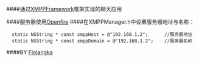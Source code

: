 ####通过[XMPPFramework](https://github.com/robbiehanson/XMPPFramework)框架实现的聊天应用

####服务器使用[Openfire](http://www.igniterealtime.org/projects/openfire/index.jsp)
####在XMPPManager.h中设置服务器地址与名称：

```
  static NSString * const xmppHost = @"192.168.1.2";      //服务器地址
  static NSString * const xmppDomain = @"192.168.1.2";    //服务器名称
```


####BY [Flolangka](https://github.com/flolangka)
